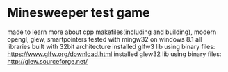 # Minesweeper test game

made to learn more about cpp makefiles(including and building), modern opengl, glew, smartpointers
tested with mingw32 on windows 8.1
all libraries built with 32bit architecture
installed glfw3 lib using binary files: https://www.glfw.org/download.html
installed glew32 lib using binary files: http://glew.sourceforge.net/
